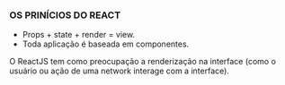 ### OS PRINÍCIOS DO REACT

- Props + state + render = view. 
- Toda aplicação é baseada em componentes.

O ReactJS tem como preocupação a renderização na interface (como o usuário ou ação de uma network interage com a interface).